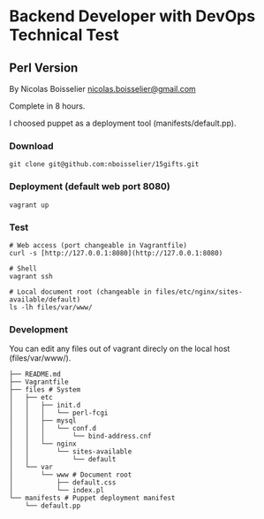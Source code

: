 Backend Developer with DevOps Technical Test
=======

Perl Version
------------
By Nicolas Boisselier <nicolas.boisselier@gmail.com>

Complete in 8 hours.

I choosed puppet as a deployment tool (manifests/default.pp).

### Download ###
~~~
git clone git@github.com:nboisselier/15gifts.git
~~~

### Deployment (default web port 8080) ###
~~~
vagrant up
~~~

### Test ###
~~~
# Web access (port changeable in Vagrantfile)
curl -s [http://127.0.0.1:8080](http://127.0.0.1:8080)

# Shell
vagrant ssh

# Local document root (changeable in files/etc/nginx/sites-available/default)
ls -lh files/var/www/
~~~

### Development ###
You can edit any files out of vagrant direcly on the local host (files/var/www/).

~~~
├── README.md
├── Vagrantfile
├── files # System
│   ├── etc
│   │   ├── init.d
│   │   │   └── perl-fcgi
│   │   ├── mysql
│   │   │   └── conf.d
│   │   │       └── bind-address.cnf
│   │   └── nginx
│   │       └── sites-available
│   │           └── default
│   └── var
│       └── www # Document root
│           ├── default.css
│           └── index.pl
└── manifests # Puppet deployment manifest
    └── default.pp
 ~~~
